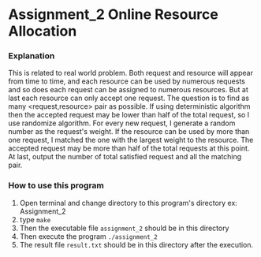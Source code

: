 # Assignment_2 Online Resource Allocation

### Explanation

This is related to real world problem. Both request and resource will appear from time to time, and each resource can be used by numerous requests and so does each request can be assigned to numerous resources. But at last each resource can only accept one request. The question is to find as many <request,resource> pair as possible. If using deterministic algorithm then the accepted request may be lower than half of the total request, so I use randomize algorithm. For every new request, I generate a random number as the request's weight. If the resource can be used by more than one request, I matched the one with the largest weight to the resource. The accepted request may be more than half of the total requests at this point. At last, output the number of total satisfied request and all the matching pair.

### How to use this program

1. Open terminal and change directory to this program's directory ex: Assignment_2
2. type `make`
3. Then the executable file `assignment_2` should be in this directory
4. Then execute the program `./assignment_2`
5. The result file `result.txt` should be in this directory after the execution.